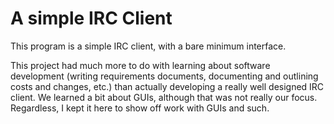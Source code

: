 # A simple IRC Client

This program is a simple IRC client, with a bare minimum interface. 

This project had much more to do with learning about software development (writing requirements documents, documenting and outlining costs and changes, etc.) 
than actually developing a really well designed IRC client. We learned a bit about GUIs, although that was not really our focus. Regardless, I kept it here to show off work with GUIs and such. 
